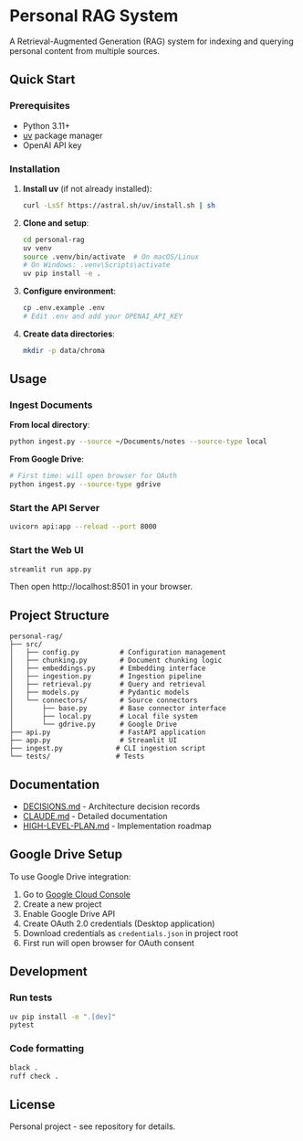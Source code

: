 # Personal RAG System

A Retrieval-Augmented Generation (RAG) system for indexing and querying personal content from multiple sources.

## Quick Start

### Prerequisites

- Python 3.11+
- [uv](https://github.com/astral-sh/uv) package manager
- OpenAI API key

### Installation

1. **Install uv** (if not already installed):
   ```bash
   curl -LsSf https://astral.sh/uv/install.sh | sh
   ```

2. **Clone and setup**:
   ```bash
   cd personal-rag
   uv venv
   source .venv/bin/activate  # On macOS/Linux
   # On Windows: .venv\Scripts\activate
   uv pip install -e .
   ```

3. **Configure environment**:
   ```bash
   cp .env.example .env
   # Edit .env and add your OPENAI_API_KEY
   ```

4. **Create data directories**:
   ```bash
   mkdir -p data/chroma
   ```

## Usage

### Ingest Documents

**From local directory**:
```bash
python ingest.py --source ~/Documents/notes --source-type local
```

**From Google Drive**:
```bash
# First time: will open browser for OAuth
python ingest.py --source-type gdrive
```

### Start the API Server

```bash
uvicorn api:app --reload --port 8000
```

### Start the Web UI

```bash
streamlit run app.py
```

Then open http://localhost:8501 in your browser.

## Project Structure

```
personal-rag/
├── src/
│   ├── config.py          # Configuration management
│   ├── chunking.py        # Document chunking logic
│   ├── embeddings.py      # Embedding interface
│   ├── ingestion.py       # Ingestion pipeline
│   ├── retrieval.py       # Query and retrieval
│   ├── models.py          # Pydantic models
│   └── connectors/        # Source connectors
│       ├── base.py        # Base connector interface
│       ├── local.py       # Local file system
│       └── gdrive.py      # Google Drive
├── api.py                 # FastAPI application
├── app.py                 # Streamlit UI
├── ingest.py             # CLI ingestion script
└── tests/                # Tests
```

## Documentation

- [DECISIONS.md](DECISIONS.md) - Architecture decision records
- [CLAUDE.md](CLAUDE.md) - Detailed documentation
- [HIGH-LEVEL-PLAN.md](HIGH-LEVEL-PLAN.md) - Implementation roadmap

## Google Drive Setup

To use Google Drive integration:

1. Go to [Google Cloud Console](https://console.cloud.google.com/)
2. Create a new project
3. Enable Google Drive API
4. Create OAuth 2.0 credentials (Desktop application)
5. Download credentials as `credentials.json` in project root
6. First run will open browser for OAuth consent

## Development

### Run tests

```bash
uv pip install -e ".[dev]"
pytest
```

### Code formatting

```bash
black .
ruff check .
```

## License

Personal project - see repository for details.

